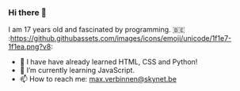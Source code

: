 ### Hi there 👋

I am 17 years old and fascinated by programming. :belgium: :https://github.githubassets.com/images/icons/emoji/unicode/1f1e7-1f1ea.png?v8:

- 🔭 I have have already learned HTML, CSS and Python!
- 🌱 I’m currently learning JavaScript.
- 📫 How to reach me: max.verbinnen@skynet.be

